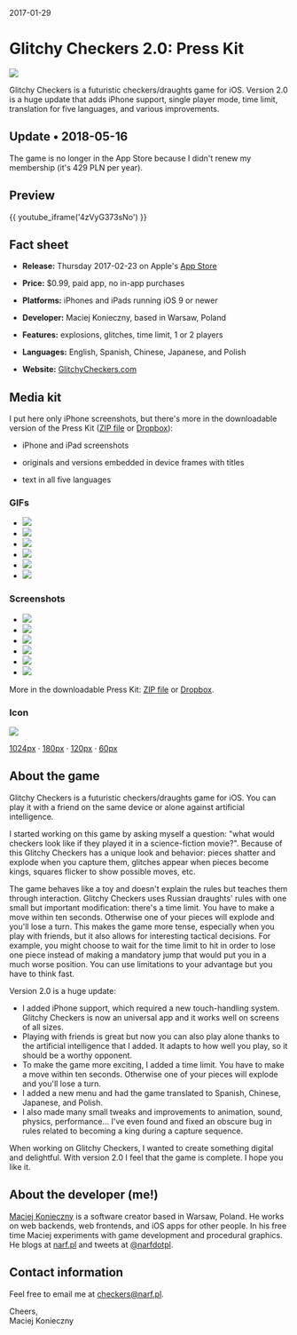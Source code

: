 2017-01-29

Glitchy Checkers 2.0: Press Kit
===============================


![](cover.jpg)

Glitchy Checkers is a futuristic checkers/<wbr/>draughts game for
iOS.  Version 2.0 is a huge update that adds iPhone support, single
player mode, time limit, translation for five languages, and various
improvements.


Update • 2018-05-16
-------------------

The game is no longer in the App Store because I didn't renew my
membership (it's 429 PLN per year).


Preview
-------

{{ youtube_iframe('4zVyG373sNo') }}


Fact sheet
----------

- **Release:** Thursday 2017-02-23 on Apple's [App Store][]
- **Price:** $0.99, paid app, no in-app purchases
- **Platforms:** iPhones and iPads running iOS 9 or newer
- **Developer:** Maciej Konieczny, based in Warsaw, Poland
- **Features:** explosions, glitches, time limit, 1 or 2 players
- **Languages:** English, Spanish, Chinese, Japanese, and Polish
- **Website:** [GlitchyCheckers.com][website]

  [App Store]: https://itunes.apple.com/app/id1065259591
  [website]: http://GlitchyCheckers.com/


Media kit
---------

I put here only iPhone screenshots, but there's more in the downloadable
version of the Press Kit ([ZIP file][zip] or [Dropbox][]):

- iPhone and iPad screenshots
- originals and versions embedded in device frames with titles
- text in all five languages

  [zip]: glitchy-checkers-presskit.zip
  [Dropbox]: https://www.dropbox.com/sh/20ln01p6y7dbxx5/AAD3sP-3gH0LpE_KDp5V2wWca?dl=0


### GIFs

- ![](gifs/1-start.gif)
- ![](gifs/2-first-moves.gif)
- ![](gifs/3-capture-sequence.gif)
- ![](gifs/4-crowning.gif)
- ![](gifs/5-time-limit.gif)
- ![](gifs/6-light-wins.gif)


### Screenshots

- ![](screenshots/1-idle.png)
- ![](screenshots/2-explosions.png)
- ![](screenshots/end-game.png)
- ![](screenshots/3-glitches.png)
- ![](screenshots/4-time-limit.png)
- ![](screenshots/5-players.en.png)

More in the downloadable Press Kit: [ZIP file][zip] or [Dropbox][].


### Icon

[![](icon/icon-180.png)](icon/icon-1024.png)

<p class="centered">
    <a href="icon/icon-1024.png">1024px</a> &middot
    <a href="icon/icon-180.png">180px</a> &middot
    <a href="icon/icon-120.png">120px</a> &middot
    <a href="icon/icon-60.png">60px</a>
</p>


About the game
--------------

Glitchy Checkers is a futuristic checkers/draughts game for iOS. You can play it with a friend on the same device or alone against artificial intelligence.

I started working on this game by asking myself a question: "what would checkers look like if they played it in a science-fiction movie?". Because of this Glitchy Checkers has a unique look and behavior: pieces shatter and explode when you capture them, glitches appear when pieces become kings, squares flicker to show possible moves, etc.

The game behaves like a toy and doesn't explain the rules but teaches them through interaction. Glitchy Checkers uses Russian draughts' rules with one small but important modification: there's a time limit. You have to make a move within ten seconds. Otherwise one of your pieces will explode and you'll lose a turn. This makes the game more tense, especially when you play with friends, but it also allows for interesting tactical decisions. For example, you might choose to wait for the time limit to hit in order to lose one piece instead of making a mandatory jump that would put you in a much worse position. You can use limitations to your advantage but you have to think fast.

Version 2.0 is a huge update:

- I added iPhone support, which required a new touch-handling system. Glitchy Checkers is now an universal app and it works well on screens of all sizes.
- Playing with friends is great but now you can also play alone thanks to the artificial intelligence that I added. It adapts to how well you play, so it should be a worthy opponent.
- To make the game more exciting, I added a time limit. You have to make a move within ten seconds. Otherwise one of your pieces will explode and you'll lose a turn.
- I added a new menu and had the game translated to Spanish, Chinese, Japanese, and Polish.
- I also made many small tweaks and improvements to animation, sound, physics, performance… I've even found and fixed an obscure bug in rules related to becoming a king during a capture sequence.

When working on Glitchy Checkers, I wanted to create something digital and delightful. With version 2.0 I feel that the game is complete. I hope you like it.


About the developer (me!)
-------------------

[Maciej Konieczny][narf] is a software creator based in Warsaw,
Poland.  He works on web backends, web frontends, and iOS apps for other
people.  In his free time Maciej experiments with game development
and procedural graphics.  He blogs at [narf.pl][narf] and tweets at
[@narfdotpl](http://twitter.com/narfdotpl).

  [narf]: http://narf.pl/


Contact information
-------------------

Feel free to email me at <checkers@narf.pl>.

Cheers,<br/>
Maciej Konieczny
